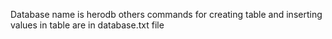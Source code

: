 Database name is herodb
others commands for creating table and inserting values in table are in database.txt file
